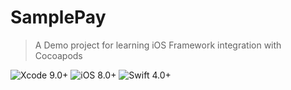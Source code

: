 # SamplePay
> A Demo project for learning iOS Framework integration with Cocoapods

![Xcode 9.0+](https://img.shields.io/badge/Xcode-10.3%2B-blue.svg)
![iOS 8.0+](https://img.shields.io/badge/iOS-12.4%2B-blue.svg)
![Swift 4.0+](https://img.shields.io/badge/Swift-5.0%2B-orange.svg)
